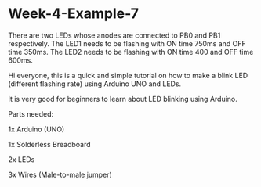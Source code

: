 # Week-4-Example-7
There are two LEDs whose anodes are connected to PB0 and PB1 respectively. The LED1 needs to be flashing with ON time 750ms and OFF time 350ms.
The LED2 needs to be flashing with ON time 400 and OFF time 600ms.

Hi everyone, this is a quick and simple tutorial on how to make a blink LED (different flashing rate) using Arduino UNO and LEDs.

It is very good for beginners to learn about LED blinking using Arduino.

Parts needed:

1x Arduino (UNO)

1x Solderless Breadboard

2x LEDs

3x Wires (Male-to-male jumper)
